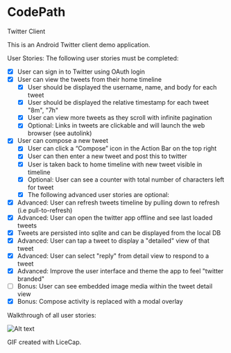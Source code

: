 # CodePath
Twitter Client

This is an Android Twitter client demo application. 

User Stories:
The following user stories must be completed:

- [x] User can sign in to Twitter using OAuth login
- [x] User can view the tweets from their home timeline
  - [x] User should be displayed the username, name, and body for each tweet
  - [x] User should be displayed the relative timestamp for each tweet "8m", "7h"
  - [x] User can view more tweets as they scroll with infinite pagination
  - [x] Optional: Links in tweets are clickable and will launch the web browser (see autolink)
- [x] User can compose a new tweet
  - [x] User can click a “Compose” icon in the Action Bar on the top right
  - [x] User can then enter a new tweet and post this to twitter
  - [x] User is taken back to home timeline with new tweet visible in timeline
  - [x] Optional: User can see a counter with total number of characters left for tweet
  - [x] The following advanced user stories are optional:

- [x] Advanced: User can refresh tweets timeline by pulling down to refresh (i.e pull-to-refresh)
- [x] Advanced: User can open the twitter app offline and see last loaded tweets
- [x] Tweets are persisted into sqlite and can be displayed from the local DB
- [x] Advanced: User can tap a tweet to display a "detailed" view of that tweet
- [x] Advanced: User can select "reply" from detail view to respond to a tweet
- [x] Advanced: Improve the user interface and theme the app to feel "twitter branded"
- [ ] Bonus: User can see embedded image media within the tweet detail view
- [x] Bonus: Compose activity is replaced with a modal overlay

Walkthrough of all user stories:

![Alt text](/twitter.gif?raw=true "Video Walkthrough")

GIF created with LiceCap.

